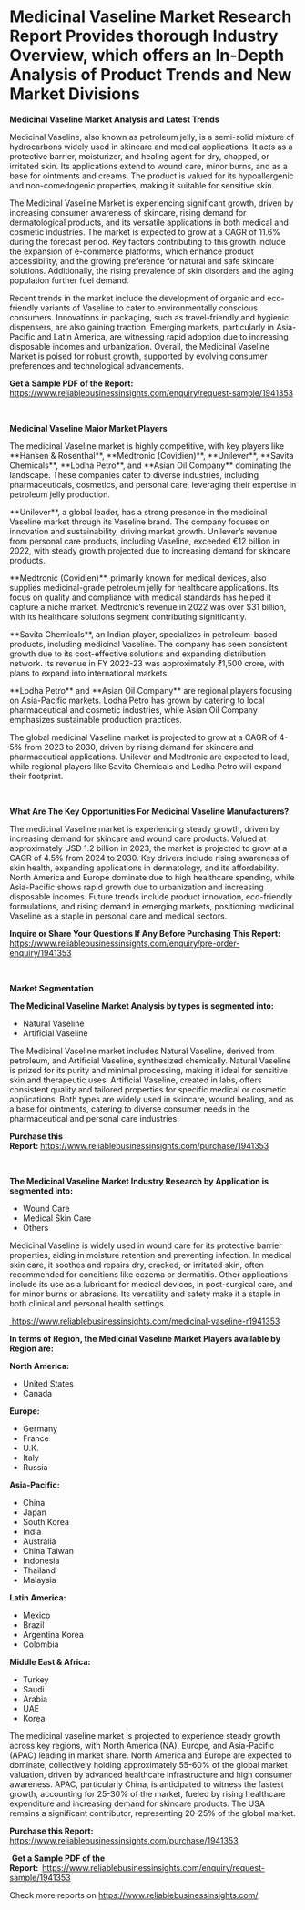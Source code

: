 <p><h1>Medicinal Vaseline Market Research Report Provides thorough Industry Overview, which offers an In-Depth Analysis of Product Trends and New Market Divisions</h1></p><p><strong>Medicinal Vaseline Market Analysis and Latest Trends</strong></p>
<p><p>Medicinal Vaseline, also known as petroleum jelly, is a semi-solid mixture of hydrocarbons widely used in skincare and medical applications. It acts as a protective barrier, moisturizer, and healing agent for dry, chapped, or irritated skin. Its applications extend to wound care, minor burns, and as a base for ointments and creams. The product is valued for its hypoallergenic and non-comedogenic properties, making it suitable for sensitive skin.</p><p>The Medicinal Vaseline Market is experiencing significant growth, driven by increasing consumer awareness of skincare, rising demand for dermatological products, and its versatile applications in both medical and cosmetic industries. The market is expected to grow at a CAGR of 11.6% during the forecast period. Key factors contributing to this growth include the expansion of e-commerce platforms, which enhance product accessibility, and the growing preference for natural and safe skincare solutions. Additionally, the rising prevalence of skin disorders and the aging population further fuel demand.</p><p>Recent trends in the market include the development of organic and eco-friendly variants of Vaseline to cater to environmentally conscious consumers. Innovations in packaging, such as travel-friendly and hygienic dispensers, are also gaining traction. Emerging markets, particularly in Asia-Pacific and Latin America, are witnessing rapid adoption due to increasing disposable incomes and urbanization. Overall, the Medicinal Vaseline Market is poised for robust growth, supported by evolving consumer preferences and technological advancements.</p></p>
<p><strong>Get a Sample PDF of the Report:&nbsp;</strong> <a href="https://www.reliablebusinessinsights.com/enquiry/request-sample/1941353?utm_campaign=2032&utm_medium=2&utm_source=Github&utm_content=ia&utm_term=30012025&utm_id=medicinal-vaseline">https://www.reliablebusinessinsights.com/enquiry/request-sample/1941353</a></p>
<p>&nbsp;</p>
<p><strong>Medicinal Vaseline Major Market Players</strong></p>
<p><p>The medicinal Vaseline market is highly competitive, with key players like **Hansen & Rosenthal**, **Medtronic (Covidien)**, **Unilever**, **Savita Chemicals**, **Lodha Petro**, and **Asian Oil Company** dominating the landscape. These companies cater to diverse industries, including pharmaceuticals, cosmetics, and personal care, leveraging their expertise in petroleum jelly production.</p><p>**Unilever**, a global leader, has a strong presence in the medicinal Vaseline market through its Vaseline brand. The company focuses on innovation and sustainability, driving market growth. Unilever’s revenue from personal care products, including Vaseline, exceeded €12 billion in 2022, with steady growth projected due to increasing demand for skincare products.</p><p>**Medtronic (Covidien)**, primarily known for medical devices, also supplies medicinal-grade petroleum jelly for healthcare applications. Its focus on quality and compliance with medical standards has helped it capture a niche market. Medtronic’s revenue in 2022 was over $31 billion, with its healthcare solutions segment contributing significantly.</p><p>**Savita Chemicals**, an Indian player, specializes in petroleum-based products, including medicinal Vaseline. The company has seen consistent growth due to its cost-effective solutions and expanding distribution network. Its revenue in FY 2022-23 was approximately ₹1,500 crore, with plans to expand into international markets.</p><p>**Lodha Petro** and **Asian Oil Company** are regional players focusing on Asia-Pacific markets. Lodha Petro has grown by catering to local pharmaceutical and cosmetic industries, while Asian Oil Company emphasizes sustainable production practices.</p><p>The global medicinal Vaseline market is projected to grow at a CAGR of 4-5% from 2023 to 2030, driven by rising demand for skincare and pharmaceutical applications. Unilever and Medtronic are expected to lead, while regional players like Savita Chemicals and Lodha Petro will expand their footprint.</p></p>
<p>&nbsp;</p>
<p><strong>What Are The Key Opportunities For Medicinal Vaseline Manufacturers?</strong></p>
<p><p>The medicinal Vaseline market is experiencing steady growth, driven by increasing demand for skincare and wound care products. Valued at approximately USD 1.2 billion in 2023, the market is projected to grow at a CAGR of 4.5% from 2024 to 2030. Key drivers include rising awareness of skin health, expanding applications in dermatology, and its affordability. North America and Europe dominate due to high healthcare spending, while Asia-Pacific shows rapid growth due to urbanization and increasing disposable incomes. Future trends include product innovation, eco-friendly formulations, and rising demand in emerging markets, positioning medicinal Vaseline as a staple in personal care and medical sectors.</p></p>
<p><strong>Inquire or Share Your Questions If Any Before Purchasing This Report:</strong> <a href="https://www.reliablebusinessinsights.com/enquiry/pre-order-enquiry/1941353?utm_campaign=2032&utm_medium=2&utm_source=Github&utm_content=ia&utm_term=30012025&utm_id=medicinal-vaseline">https://www.reliablebusinessinsights.com/enquiry/pre-order-enquiry/1941353</a></p>
<p>&nbsp;</p>
<p><strong>Market Segmentation</strong></p>
<p><strong>The Medicinal Vaseline Market Analysis by types is segmented into:</strong></p>
<p><ul><li>Natural Vaseline</li><li>Artificial Vaseline</li></ul></p>
<p><p>The Medicinal Vaseline market includes Natural Vaseline, derived from petroleum, and Artificial Vaseline, synthesized chemically. Natural Vaseline is prized for its purity and minimal processing, making it ideal for sensitive skin and therapeutic uses. Artificial Vaseline, created in labs, offers consistent quality and tailored properties for specific medical or cosmetic applications. Both types are widely used in skincare, wound healing, and as a base for ointments, catering to diverse consumer needs in the pharmaceutical and personal care industries.</p></p>
<p><strong>Purchase this Report:&nbsp;</strong><a href="https://www.reliablebusinessinsights.com/purchase/1941353?utm_campaign=2032&utm_medium=2&utm_source=Github&utm_content=ia&utm_term=30012025&utm_id=medicinal-vaseline">https://www.reliablebusinessinsights.com/purchase/1941353</a></p>
<p>&nbsp;</p>
<p><strong>The Medicinal Vaseline Market Industry Research by Application is segmented into:</strong></p>
<p><ul><li>Wound Care</li><li>Medical Skin Care</li><li>Others</li></ul></p>
<p><p>Medicinal Vaseline is widely used in wound care for its protective barrier properties, aiding in moisture retention and preventing infection. In medical skin care, it soothes and repairs dry, cracked, or irritated skin, often recommended for conditions like eczema or dermatitis. Other applications include its use as a lubricant for medical devices, in post-surgical care, and for minor burns or abrasions. Its versatility and safety make it a staple in both clinical and personal health settings.</p></p>
<p><a href="https://www.reliablebusinessinsights.com/medicinal-vaseline-r1941353?utm_campaign=2032&utm_medium=2&utm_source=Github&utm_content=ia&utm_term=30012025&utm_id=medicinal-vaseline">&nbsp;https://www.reliablebusinessinsights.com/medicinal-vaseline-r1941353</a></p>
<p><strong>In terms of Region, the Medicinal Vaseline Market Players available by Region are:</strong></p>
<p>
    <p> <strong> North America: </strong>
        <ul>
            <li>United States</li>
            <li>Canada</li>
        </ul>
        </p> 
    <p> <strong> Europe: </strong>
        <ul>
            <li>Germany</li>
            <li>France</li>
            <li>U.K.</li>
            <li>Italy</li>
            <li>Russia</li>
        </ul>
        </p> 
    <p> <strong> Asia-Pacific: </strong>
        <ul>
            <li>China</li>
            <li>Japan</li>
            <li>South Korea</li>
            <li>India</li>
            <li>Australia</li>
            <li>China Taiwan</li>
            <li>Indonesia</li>
            <li>Thailand</li>
            <li>Malaysia</li>
        </ul>
        </p> 
    <p> <strong> Latin America: </strong>
        <ul>
            <li>Mexico</li>
            <li>Brazil</li>
            <li>Argentina Korea</li>
            <li>Colombia</li>
        </ul>
        </p> 
    <p> <strong> Middle East & Africa: </strong>
        <ul>
            <li>Turkey</li>
            <li>Saudi</li>
            <li>Arabia</li>
            <li>UAE</li>
            <li>Korea</li>
        </ul>
    </p>
    </p>
<p><p>The medicinal vaseline market is projected to experience steady growth across key regions, with North America (NA), Europe, and Asia-Pacific (APAC) leading in market share. North America and Europe are expected to dominate, collectively holding approximately 55-60% of the global market valuation, driven by advanced healthcare infrastructure and high consumer awareness. APAC, particularly China, is anticipated to witness the fastest growth, accounting for 25-30% of the market, fueled by rising healthcare expenditure and increasing demand for skincare products. The USA remains a significant contributor, representing 20-25% of the global market.</p></p>
<p><strong>Purchase this Report: </strong><a href="https://www.reliablebusinessinsights.com/purchase/1941353?utm_campaign=2032&utm_medium=2&utm_source=Github&utm_content=ia&utm_term=30012025&utm_id=medicinal-vaseline">https://www.reliablebusinessinsights.com/purchase/1941353</a></p>
<p>&nbsp;<strong>Get a Sample PDF of the Report:&nbsp;&nbsp;</strong><a href="https://www.reliablebusinessinsights.com/enquiry/request-sample/1941353?utm_campaign=2032&utm_medium=2&utm_source=Github&utm_content=ia&utm_term=30012025&utm_id=medicinal-vaseline">https://www.reliablebusinessinsights.com/enquiry/request-sample/1941353</a></p>
<p><strong></strong></p>
<p>Check more reports on <a href="https://www.reliablebusinessinsights.com/?utm_campaign=2032&utm_medium=2&utm_source=Github&utm_content=ia&utm_term=30012025&utm_id=medicinal-vaseline">https://www.reliablebusinessinsights.com/</a></p>